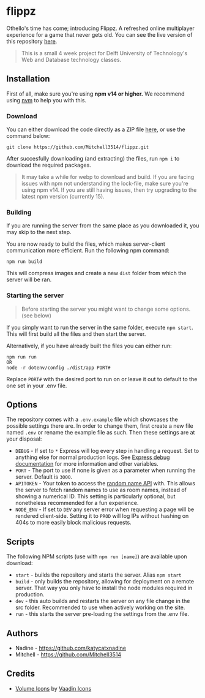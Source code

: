 # flippz
Othello's time has come; introducing Flippz. A refreshed online multiplayer experience for a game that never gets old. You can see the live version of this repository [here][liveURL].

> This is a small 4 week project for Delft University of Technology's Web and Database technology classes.

## Installation
First of all, make sure you're using **npm v14 or higher.** We recommend using [nvm] to help you with this.

### Download
You can either download the code directly as a ZIP file [here][GitHub ZIP link], or use the command below:
```
git clone https://github.com/Mitchell3514/flippz.git
```
After succesfully downloading (and extracting) the files, run `npm i` to download the required packages.

> It may take a while for webp to download and build. If you are facing issues with npm not understanding the lock-file, make sure you're using npm v14. If you are still having issues, then try upgrading to the latest npm version (currently 15).

### Building
If you are running the server from the same place as you downloaded it, you may skip to the next step.

You are now ready to build the files, which makes server-client communication more efficient. Run the following npm command:
```
npm run build
```
This will compress images and create a new `dist` folder from which the server will be ran.
### Starting the server
> Before starting the server you might want to change some options. (see below)

If you simply want to run the server in the same folder, execute `npm start`. This will first build all the files and then start the server.

Alternatively, if you have already built the files you can either run:
```
npm run run
OR 
node -r dotenv/config ./dist/app PORT#
```
Replace `PORT#` with the desired port to run on or leave it out to default to the one set in your .env file.

## Options
The repository comes with a `.env.example` file which showcases the possible settings there are. In order to change them, first create a new file named `.env` or rename the example file as such. Then these settings are at your disposal:
 - `DEBUG` - If set to `*` Express will log every step in handling a request. Set to anything else for normal production logs. See [Express debug documentation] for more information and other variables.
 - `PORT` - The port to use if none is given as a parameter when running the server. Default is `3000`.
 - `APITOKEN` - Your token to access the [random name API] with. This allows the server to fetch random names to use as room names, instead of showing a numerical ID. This setting is particularly optional, but nonetheless recommended for a fun experience.
 - `NODE_ENV` - If set to `DEV` any server error when requesting a page will be rendered client-side. 
 Setting it to `PROD` will log IPs without hashing on 404s to more easily block malicious requests.

## Scripts
The following NPM scripts (use with `npm run [name]`) are available upon download:
 - `start` - builds the repository and starts the server. Alias `npm start`
 - `build` - only builds the repository, allowing for deployment on a remote server. That way you only have to install the node modules required in production.
 - `dev` - this auto builds and restarts the server on any file change in the src folder. Recommended to use when actively working on the site.
 - `run` - this starts the server pre-loading the settings from the .env file.

## Authors
 - Nadine - https://github.com/katycatxnadine
 - Mitchell - https://github.com/Mitchell3514

## Credits
 - [Volume Icons](https://iconscout.com/icon-pack/ui-elements-1) by [Vaadin Icons](https://iconscout.com/contributors/vaadin-icons)


[liveURL]: http://mitchells.work:3000/
[Express debug documentation]: https://expressjs.com/en/guide/debugging.html
[GitHub ZIP link]: https://github.com/Mitchell3514/flippz/archive/main.zip
[random name API]: http://the-one-api.dev
[nvm]: https://github.com/nvm-sh/nvm

